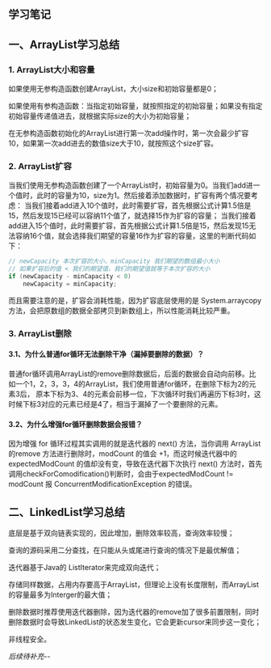 ##  **学习笔记**

## 一、ArrayList学习总结

### 1. ArrayList大小和容量

如果使用无参构造函数创建ArrayList，大小size和初始容量都是0；

如果使用有参构造函数：当指定初始容量，就按照指定的初始容量；如果没有指定初始容量传递值进去，就根据实际size的大小为初始容量；

在无参构造函数初始化的ArrayList进行第一次add操作时，第一次会最少扩容10，如果第一次add进去的数值size大于10，就按照这个size扩容。

### 2. ArrayList扩容

当我们使用无参构造函数创建了一个ArrayList时，初始容量为0。当我们add进一个值时，此时的容量为10，size为1。然后接着添加数据时，扩容有两个情况要考虑：
当我们接着add进入10个值时，此时需要扩容，首先根据公式计算1.5倍是15，然后发现15已经可以容纳11个值了，就选择15作为扩容的容量；
当我们接着add进入15个值时，此时需要扩容，首先根据公式计算1.5倍是15，然后发现15无法容纳16个值，就会选择我们期望的容量16作为扩容的容量，这里的判断代码如下：

```java
// newCapacity 本次扩容的大小，minCapacity 我们期望的数组最小大小
// 如果扩容后的值 < 我们的期望值，我们的期望值就等于本次扩容的大小
if (newCapacity - minCapacity < 0)
    newCapacity = minCapacity;
```

而且需要注意的是，扩容会消耗性能，因为扩容底层使用的是 System.arraycopy 方法，会把原数组的数据全部拷贝到新数组上，所以性能消耗比较严重。

### 3. ArrayList删除

#### 3.1、为什么普通for循环无法删除干净（漏掉要删除的数据）？

普通for循环调用ArrayList的remove删除数据后，后面的数据会自动向前移。比如一个1，2，3，3，4的ArrayList，我们使用普通for循环，在删除下标为2的元素3后，
原本下标为3、4的元素会前移一位，下次循环时我们再遍历下标3时，这时候下标3对应的元素已经是4了，相当于漏掉了一个要删除的元素。

#### 3.2、为什么增强for循环删除数据会报错？

因为增强 for 循环过程其实调用的就是迭代器的 next() 方法，当你调用 ArrayList的remove 方法进行删除时，modCount 的值会 +1，而这时候迭代器中的
expectedModCount 的值却没有变，导致在迭代器下次执行 next() 方法时，首先调用checkForComodification()判断时，会由于expectedModCount != modCount 
报 ConcurrentModificationException 的错误。

## 二、LinkedList学习总结

底层是基于双向链表实现的，因此增加，删除效率较高，查询效率较慢；

查询的源码采用二分查找，在只能从头或尾进行查询的情况下是最优解值；

迭代器基于Java的 ListIterator来完成双向迭代；

存储同样数据，占用内存要高于ArrayList，但理论上没有长度限制，而ArrayList的容量最多为Interger的最大值；

删除数据时推荐使用迭代器删除，因为迭代器的remove加了很多前置限制，同时删除数据时会导致LinkedList的状态发生变化，它会更新cursor来同步这一变化；

非线程安全。

*后续待补充--*